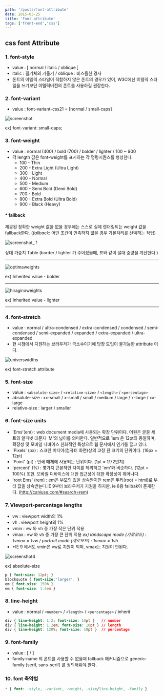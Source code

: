 ```yaml
---
path: '/posts/font-attribute'
date: 2015-03-25
title: 'Font attribute'
tags: ['front-end','css']
---
```


## css font Attribute

### 1. font-style
  - value : [ normal / italic / oblique ]
  - italic : 필기체의 기울기 / oblique : 비스듬한 경사
  - 폰트의 이텔릭 스타일이 적합하지 않은 폰트의 경우가 있어,  W3C에선 이텔릭 스타일을 쓰기보단 이텔릭버전의 폰트를 사용하길 권장한다.

### 2. font-variant
  - value : font-variant-css21 = [normal / small-caps] 
  
![screenshot](https://cloud.githubusercontent.com/assets/24470477/23155603/ba02b0ba-f856-11e6-820d-4a22e79234f9.png)

ex) font-variant: small-caps;


### 3. font-weight
  - value : normal (400) / bold (700) / bolder / lighter / 100 ~ 900 
  - 각 length 값은 font-weight를 표시하는 각 명령시퀀스를 형성한다.
    - 100 - Thin
    - 200 - Extra Light (Ultra Light)
    - 300 - Light
    - 400 - Normal
    - 500 - Medium
    - 600 - Semi Bold (Demi Bold)
    - 700 - Bold
    - 800 - Extra Bold (Ultra Bold)
    - 900 - Black (Heavy)

#### * fallback
제공된 정확한 weight 값을 없을 경우에는 스스로 실제 렌더링되는 weight 값을 fallback한다. (*fallback*: 어떤 조건이 만족하지 않을 경우 기본처리를 선택하는 작업)

![screenshot_ 1](https://cloud.githubusercontent.com/assets/24470477/23155618/cb47c63a-f856-11e6-93bf-3becf04cd42e.png)

상대 가중치 Table (border / lighter 가 주어졌을때, 표와 같이 절대 중량을 계산한다.)


- - -

![optimaweights](https://cloud.githubusercontent.com/assets/24470477/23155635/d74fa4b6-f856-11e6-98eb-4d1a73536152.png)

ex) Inherited value - bolder


- - -

![hiraginoweights](https://cloud.githubusercontent.com/assets/24470477/23155644/e08910d0-f856-11e6-94e8-4819563423e9.png)

ex) Inherited value - lighter


- - -

### 4. font-stretch
  - value : normal / ultra-condensed / extra-condensed / condensed / semi-condensed / semi-expanded / expanded / extra-expanded / ultra-expanded
  - 현 시점에서 지원하는 브라우저가 극소수이기에 당장 도입이 불가능한 attribute 이다.

![universwidths](https://cloud.githubusercontent.com/assets/24470477/23155660/ef761c96-f856-11e6-8845-be047b352c75.png)

ex) font-stretch attribute


### 5. font-size
  - value : `<absolute-size>` / `<relative-size>` / `<length>` / `<percentage>`
  - absolute-size : xx-small / x-small / small / medium / large / x-large / xx-large 
  - relative-size : larger / smaller

### 6. font-size units
  - 'Ems'(em) : web document media에 사용되는 확장 단위이다. 어원은 글꼴 세트의 알파벳 대문자 'M'의 넓이를 의미한다. 일반적으로 1em 은 12pt와 동일하며, 확장성 및 모바일 디바이스 친화적인 특성으로 웹 문서에서 인기를 끌고 있다.
  - 'Pixels' (px) : 스크린 미디어(컴퓨터 화면)상의 고정 된 크기의 단위이다. (16px = 12pt)
  - 'Point' (pt) : 인쇄 매체에 사용되는 단위이다. (1pt = 1/72인치) 
  - 'percent' (%) : 몇가지 근본적인 차이를 제외하고 'em'와 비슷하다. (12pt = 100%) 또한, 모바일 디바이스에 대한 접근성에 대한 확장성이 뛰어나다.
  - 'root Ems' (rem) : em은 부모의 값을 상속받지만 rem은 뿌리(root = html)로 부터 값을 상속받는다.IE 9부터 브라우저가 지원을 하지만, ie 8용 fallbak이 존재한다. (http://caniuse.com/#search=rem)

### 7. Viewport-percentage lengths
  - vw : viewport width의 1%
  - vh : viewport height의 1%
  - vmin : vw 와 vh 중 가장 작은 단위 적용
  - vmax : vw 와 vh 중 가장 큰 단위 적용 _ex) landscape mode (가로모드) : 1vmax = 1vw / portrait mode (세로모드) : 1vmax = 1vh_
  - *IE 9 에서도 vmin은 vw로 지원이 되며, vmax는 지원이 안된다.

![screenshot4](https://cloud.githubusercontent.com/assets/24470477/23155708/2240e610-f857-11e6-8a4d-cdcb008866a7.png)

ex) absolute-size


```css
p { font-size: 12pt; }
blockquote { font-size:'larger'; }
em { font-size: 150% }
em { font-size: 1.5em }
```

### 8. line-height
- value : normal / `<number>` / `<length>` / `<percentage>` / inherit
```css
div { line-height: 1.2; font-size: 10pt }	// number
div { line-height: 1.2em; font-size: 10pt }	// length
div { line-height: 120%; font-size: 10pt }	// percentage
```

### 9. font-family
- value : [ <family-name> / <generic-family> ] 
- family-name 의 폰트를 사용할 수 없을때 fallback 매커니즘으로 generic-family (serif, sans-serif) 를 정의해줘야 한다.


### 10. font 축약법
```css
* { font: -style, -variant, -weight, -size/line-height, -family }
```

